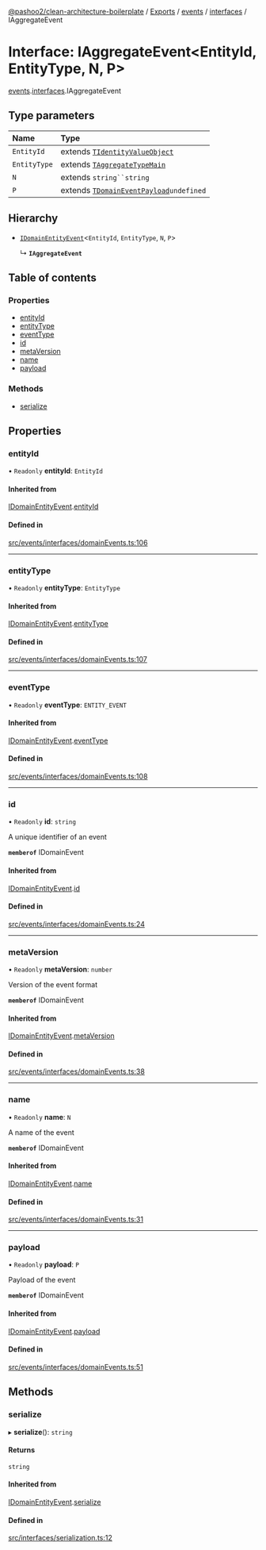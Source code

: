 [@pashoo2/clean-architecture-boilerplate](../README.md) / [Exports](../modules.md) / [events](../modules/events.md) / [interfaces](../modules/events.interfaces.md) / IAggregateEvent

# Interface: IAggregateEvent<EntityId, EntityType, N, P\>

[events](../modules/events.md).[interfaces](../modules/events.interfaces.md).IAggregateEvent

## Type parameters

| Name | Type |
| :------ | :------ |
| `EntityId` | extends [`TIdentityValueObject`](../modules/valueobject.interfaces.md#tidentityvalueobject) |
| `EntityType` | extends [`TAggregateTypeMain`](../modules/aggregates.interfaces.md#taggregatetypemain) |
| `N` | extends `string``string` |
| `P` | extends [`TDomainEventPayload`](../modules/events.interfaces.md#tdomaineventpayload)`undefined` |

## Hierarchy

- [`IDomainEntityEvent`](events.interfaces.idomainentityevent.md)<`EntityId`, `EntityType`, `N`, `P`\>

  ↳ **`IAggregateEvent`**

## Table of contents

### Properties

- [entityId](events.interfaces.iaggregateevent.md#entityid)
- [entityType](events.interfaces.iaggregateevent.md#entitytype)
- [eventType](events.interfaces.iaggregateevent.md#eventtype)
- [id](events.interfaces.iaggregateevent.md#id)
- [metaVersion](events.interfaces.iaggregateevent.md#metaversion)
- [name](events.interfaces.iaggregateevent.md#name)
- [payload](events.interfaces.iaggregateevent.md#payload)

### Methods

- [serialize](events.interfaces.iaggregateevent.md#serialize)

## Properties

### entityId

• `Readonly` **entityId**: `EntityId`

#### Inherited from

[IDomainEntityEvent](events.interfaces.idomainentityevent.md).[entityId](events.interfaces.idomainentityevent.md#entityid)

#### Defined in

[src/events/interfaces/domainEvents.ts:106](https://github.com/pashoo2/clean-architecture-boilerplate/blob/741b3a2/src/events/interfaces/domainEvents.ts#L106)

___

### entityType

• `Readonly` **entityType**: `EntityType`

#### Inherited from

[IDomainEntityEvent](events.interfaces.idomainentityevent.md).[entityType](events.interfaces.idomainentityevent.md#entitytype)

#### Defined in

[src/events/interfaces/domainEvents.ts:107](https://github.com/pashoo2/clean-architecture-boilerplate/blob/741b3a2/src/events/interfaces/domainEvents.ts#L107)

___

### eventType

• `Readonly` **eventType**: `ENTITY_EVENT`

#### Inherited from

[IDomainEntityEvent](events.interfaces.idomainentityevent.md).[eventType](events.interfaces.idomainentityevent.md#eventtype)

#### Defined in

[src/events/interfaces/domainEvents.ts:108](https://github.com/pashoo2/clean-architecture-boilerplate/blob/741b3a2/src/events/interfaces/domainEvents.ts#L108)

___

### id

• `Readonly` **id**: `string`

A unique identifier of an event

**`memberof`** IDomainEvent

#### Inherited from

[IDomainEntityEvent](events.interfaces.idomainentityevent.md).[id](events.interfaces.idomainentityevent.md#id)

#### Defined in

[src/events/interfaces/domainEvents.ts:24](https://github.com/pashoo2/clean-architecture-boilerplate/blob/741b3a2/src/events/interfaces/domainEvents.ts#L24)

___

### metaVersion

• `Readonly` **metaVersion**: `number`

Version of the event format

**`memberof`** IDomainEvent

#### Inherited from

[IDomainEntityEvent](events.interfaces.idomainentityevent.md).[metaVersion](events.interfaces.idomainentityevent.md#metaversion)

#### Defined in

[src/events/interfaces/domainEvents.ts:38](https://github.com/pashoo2/clean-architecture-boilerplate/blob/741b3a2/src/events/interfaces/domainEvents.ts#L38)

___

### name

• `Readonly` **name**: `N`

A name of the event

**`memberof`** IDomainEvent

#### Inherited from

[IDomainEntityEvent](events.interfaces.idomainentityevent.md).[name](events.interfaces.idomainentityevent.md#name)

#### Defined in

[src/events/interfaces/domainEvents.ts:31](https://github.com/pashoo2/clean-architecture-boilerplate/blob/741b3a2/src/events/interfaces/domainEvents.ts#L31)

___

### payload

• `Readonly` **payload**: `P`

Payload of the event

**`memberof`** IDomainEvent

#### Inherited from

[IDomainEntityEvent](events.interfaces.idomainentityevent.md).[payload](events.interfaces.idomainentityevent.md#payload)

#### Defined in

[src/events/interfaces/domainEvents.ts:51](https://github.com/pashoo2/clean-architecture-boilerplate/blob/741b3a2/src/events/interfaces/domainEvents.ts#L51)

## Methods

### serialize

▸ **serialize**(): `string`

#### Returns

`string`

#### Inherited from

[IDomainEntityEvent](events.interfaces.idomainentityevent.md).[serialize](events.interfaces.idomainentityevent.md#serialize)

#### Defined in

[src/interfaces/serialization.ts:12](https://github.com/pashoo2/clean-architecture-boilerplate/blob/741b3a2/src/interfaces/serialization.ts#L12)
